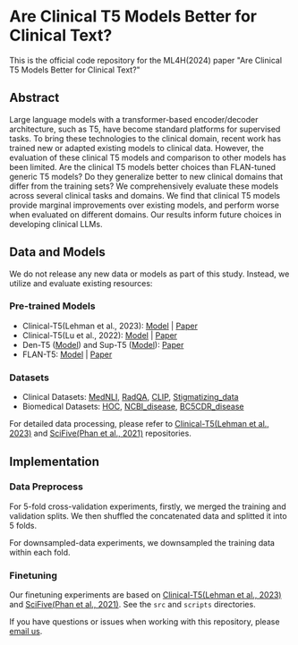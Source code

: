 # Are Clinical T5 Models Better for Clinical Text?

This is the official code repository for the ML4H(2024) paper "Are Clinical T5 Models Better for Clinical Text?" 

## Abstract
Large language models with a transformer-based encoder/decoder architecture, such as T5, have become standard platforms for supervised tasks. To bring these technologies to the clinical domain, recent work has trained new or adapted existing models to clinical data. However, the evaluation of these clinical T5 models and comparison to other models has been limited. Are the clinical T5 models better choices than FLAN-tuned generic T5 models? Do they generalize better to new clinical domains that differ from the training sets? We comprehensively evaluate these models across several clinical tasks and domains. We find that clinical T5 models provide marginal improvements over existing models, and perform worse when evaluated on different domains. Our results inform future choices in developing clinical LLMs.

## Data and Models

We do not release any new data or models as part of this study. Instead, we utilize and evaluate existing resources:

### Pre-trained Models
* Clinical-T5(Lehman et al., 2023): [Model](https://physionet.org/content/clinical-t5/1.0.0/) | [Paper](https://arxiv.org/abs/2302.08091)
* Clinical-T5(Lu et al., 2022): [Model](https://huggingface.co/luqh/ClinicalT5-large) | [Paper](https://aclanthology.org/2022.findings-emnlp.398/)
* Den-T5 ([Model](https://huggingface.co/google/t5-v1_1-large)) and Sup-T5 ([Model](https://huggingface.co/google-t5/t5-large)): [Paper](https://arxiv.org/abs/1910.10683)
* FLAN-T5: [Model](https://huggingface.co/google/flan-t5-large) | [Paper](https://arxiv.org/abs/2210.11416)

### Datasets
* Clinical Datasets: [MedNLI](https://physionet.org/content/mednli/1.0.0/), [RadQA](https://physionet.org/content/radqa/1.0.0/), [CLIP](https://physionet.org/content/mimic-iii-clinical-action/1.0.0/), [Stigmatizing_data](https://physionet.org/content/stigmatizing-language/1.0.0/)
* Biomedical Datasets: [HOC](https://huggingface.co/datasets/bigbio/hallmarks_of_cancer), [NCBI_disease](https://github.com/justinphan3110/SciFive/tree/main/biot5x/data/NCBI_disease), [BC5CDR_disease](https://github.com/justinphan3110/SciFive/tree/main/biot5x/data/BC5CDR_disease)

For detailed data processing, please refer to [Clinical-T5(Lehman et al., 2023)](https://github.com/elehman16/do-we-still-need-clinical-lms) and [SciFive(Phan et al., 2021)](https://github.com/justinphan3110/SciFive) repositories.

## Implementation

### Data Preprocess
For 5-fold cross-validation experiments, firstly, we merged the training and validation splits. We then shuffled the concatenated data and splitted it into 5 folds. 

For downsampled-data experiments, we downsampled the training data within each fold. 

### Finetuning
Our finetuning experiments are based on [Clinical-T5(Lehman et al., 2023)](https://github.com/elehman16/do-we-still-need-clinical-lms) and [SciFive(Phan et al., 2021)](https://github.com/justinphan3110/SciFive). See the `src` and `scripts` directories. 

If you have questions or issues when working with this repository, please [email us](mailto:yahanli@usc.edu).

